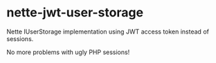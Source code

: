 # nette-jwt-user-storage
Nette IUserStorage implementation using JWT access token instead of sessions.

No more problems with ugly PHP sessions!
